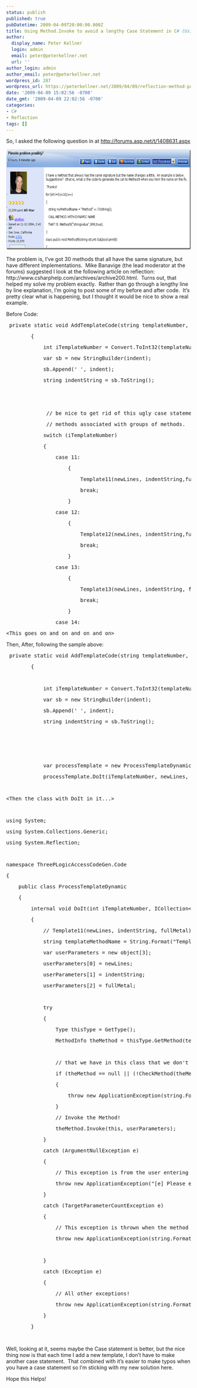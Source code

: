 ```yaml
---
status: publish
published: true
pubDatetime: 2009-04-09T20:00:00.000Z
title: Using Method.Invoke to avoid a lengthy Case Statement in C# (Using Reflection)
author:
  display_name: Peter Kellner
  login: admin
  email: peter@peterkellner.net
  url: ''
author_login: admin
author_email: peter@peterkellner.net
wordpress_id: 287
wordpress_url: https://peterkellner.net/2009/04/09/reflection-method-parameters-casestatement-dotnet/
date: '2009-04-09 15:02:56 -0700'
date_gmt: '2009-04-09 22:02:56 -0700'
categories:
- C#
- Reflection
tags: []
---
```

<p> So, I asked the following question in at <a title="http://forums.asp.net/t/1408631.aspx" href="http://forums.asp.net/t/1408631.aspx">http://forums.asp.net/t/1408631.aspx</a></p>
<p><a href="/wp/wp-content/uploads/2009/04/image1.png"><img style="border-right-width: 0px; display: inline; border-top-width: 0px; border-bottom-width: 0px; border-left-width: 0px" title="image" border="0" alt="image" src="/wp/wp-content/uploads/2009/04/image_thumb1.png" width="693" height="274" /></a></p>
<p>The problem is, I’ve got 30 methods that all have the same signature, but have different implementations.&#160; Mike Banavige (the lead moderator at the forums) suggested I look at the following article on reflection:&#160; http://www.csharphelp.com/archives/archive200.html.&#160; Turns out, that helped my solve my problem exactly.&#160; Rather than go through a lengthy line by line explanation, I’m going to post some of my before and after code.&#160; It’s pretty clear what is happening, but I thought it would be nice to show a real example.</p>
<p> <!--more-->
<p>Before Code:</p>
<div class="csharpcode">
<pre class="alt"> <span class="kwrd">private</span> <span class="kwrd">static</span> <span class="kwrd">void</span> AddTemplateCode(<span class="kwrd">string</span> templateNumber, <span class="kwrd">int</span> indent, ICollection&lt;<span class="kwrd">string</span>&gt; newLines,FullMeta fullMetal)</pre>
<pre>        {</pre>
<pre class="alt">            <span class="kwrd">int</span> iTemplateNumber = Convert.ToInt32(templateNumber);</pre>
<pre>            var sb = <span class="kwrd">new</span> StringBuilder(indent);</pre>
<pre class="alt">            sb.Append(<span class="str">' '</span>, indent);</pre>
<pre>            <span class="kwrd">string</span> indentString = sb.ToString();</pre>
<pre class="alt">&#160;</pre>
<pre>&#160;</pre>
<pre class="alt">             <span class="rem">// be nice to get rid of this ugly case statement.  Using it because I want to have a way to separate</span></pre>
<pre>             <span class="rem">// methods associated with groups of methods.  that is, put Template11-15 in a separate file later.</span></pre>
<pre class="alt">            <span class="kwrd">switch</span> (iTemplateNumber)</pre>
<pre>            {</pre>
<pre class="alt">                <span class="kwrd">case</span> 11:</pre>
<pre>                    {</pre>
<pre class="alt">                        Template11(newLines, indentString,fullMetal);</pre>
<pre>                        <span class="kwrd">break</span>;</pre>
<pre class="alt">                    }</pre>
<pre>                <span class="kwrd">case</span> 12:</pre>
<pre class="alt">                    {</pre>
<pre>                        Template12(newLines, indentString,fullMetal);</pre>
<pre class="alt">                        <span class="kwrd">break</span>;</pre>
<pre>                    }</pre>
<pre class="alt">                <span class="kwrd">case</span> 13:</pre>
<pre>                    {</pre>
<pre class="alt">                        Template13(newLines, indentString, fullMetal);</pre>
<pre>                        <span class="kwrd">break</span>;</pre>
<pre class="alt">                    }</pre>
<pre>                <span class="kwrd">case</span> 14:</pre>
<pre class="alt">&lt;This goes on and on and on and on&gt;</pre>
</div>
<style type="text/css">
<p>.csharpcode, .csharpcode pre<br />
{<br />
	font-size: small;<br />
	color: black;<br />
	font-family: consolas, "Courier New", courier, monospace;<br />
	background-color: #ffffff;<br />
	/*white-space: pre;*/<br />
}<br />
.csharpcode pre { margin: 0em; }<br />
.csharpcode .rem { color: #008000; }<br />
.csharpcode .kwrd { color: #0000ff; }<br />
.csharpcode .str { color: #006080; }<br />
.csharpcode .op { color: #0000c0; }<br />
.csharpcode .preproc { color: #cc6633; }<br />
.csharpcode .asp { background-color: #ffff00; }<br />
.csharpcode .html { color: #800000; }<br />
.csharpcode .attr { color: #ff0000; }<br />
.csharpcode .alt<br />
{<br />
	background-color: #f4f4f4;<br />
	width: 100%;<br />
	margin: 0em;<br />
}<br />
.csharpcode .lnum { color: #606060; }</style>
<p>Then, After, following the sample above:</p>
<div class="csharpcode">
<pre class="alt"> <span class="kwrd">private</span> <span class="kwrd">static</span> <span class="kwrd">void</span> AddTemplateCode(<span class="kwrd">string</span> templateNumber, <span class="kwrd">int</span> indent, ICollection&lt;<span class="kwrd">string</span>&gt; newLines,FullMeta fullMetal)</pre>
<pre>        {</pre>
<pre class="alt">             </pre>
<pre>            <span class="kwrd">int</span> iTemplateNumber = Convert.ToInt32(templateNumber);</pre>
<pre class="alt">            var sb = <span class="kwrd">new</span> StringBuilder(indent);</pre>
<pre>            sb.Append(<span class="str">' '</span>, indent);</pre>
<pre class="alt">            <span class="kwrd">string</span> indentString = sb.ToString();</pre>
<pre>&#160;</pre>
<pre class="alt">&#160;</pre>
<pre>&#160;</pre>
<pre class="alt">            var processTemplate = <span class="kwrd">new</span> ProcessTemplateDynamic();</pre>
<pre>            processTemplate.DoIt(iTemplateNumber, newLines, indentString, fullMetal);</pre>
<pre class="alt">&#160;</pre>
<pre>&lt;Then the <span class="kwrd">class</span> with DoIt <span class="kwrd">in</span> it...&gt;</pre>
<pre class="alt">&#160;</pre>
<pre><span class="kwrd">using</span> System;</pre>
<pre class="alt"><span class="kwrd">using</span> System.Collections.Generic;</pre>
<pre><span class="kwrd">using</span> System.Reflection;</pre>
<pre class="alt">&#160;</pre>
<pre><span class="kwrd">namespace</span> ThreePLogicAccessCodeGen.Code</pre>
<pre class="alt">{</pre>
<pre>    <span class="kwrd">public</span> <span class="kwrd">class</span> ProcessTemplateDynamic</pre>
<pre class="alt">    {</pre>
<pre>        <span class="kwrd">internal</span> <span class="kwrd">void</span> DoIt(<span class="kwrd">int</span> iTemplateNumber, ICollection&lt;<span class="kwrd">string</span>&gt; newLines, <span class="kwrd">string</span> indentString, FullMeta fullMetal)</pre>
<pre class="alt">        {</pre>
<pre>            <span class="rem">// Template11(newLines, indentString, fullMetal);</span></pre>
<pre class="alt">            <span class="kwrd">string</span> templateMethodName = String.Format(<span class="str">&quot;Template{0}&quot;</span>, iTemplateNumber);</pre>
<pre>            var userParameters = <span class="kwrd">new</span> <span class="kwrd">object</span>[3];</pre>
<pre class="alt">            userParameters[0] = newLines;</pre>
<pre>            userParameters[1] = indentString;</pre>
<pre class="alt">            userParameters[2] = fullMetal;</pre>
<pre>&#160;</pre>
<pre class="alt">            <span class="kwrd">try</span></pre>
<pre>            {</pre>
<pre class="alt">                Type thisType = GetType();</pre>
<pre>                MethodInfo theMethod = thisType.GetMethod(templateMethodName);</pre>
<pre class="alt">&#160;</pre>
<pre>                <span class="rem">// that we have in this class that we don't want called.</span></pre>
<pre class="alt">                <span class="kwrd">if</span> (theMethod == <span class="kwrd">null</span> || (!CheckMethod(theMethod)))</pre>
<pre>                {</pre>
<pre class="alt">                    <span class="kwrd">throw</span> <span class="kwrd">new</span> ApplicationException(<span class="kwrd">string</span>.Format(<span class="str">&quot;[e] Command &lt;{0}&gt; not supported.&quot;</span>, templateMethodName));</pre>
<pre>                }</pre>
<pre class="alt">                <span class="rem">// Invoke the Method!</span></pre>
<pre>                theMethod.Invoke(<span class="kwrd">this</span>, userParameters);</pre>
<pre class="alt">            }</pre>
<pre>            <span class="kwrd">catch</span> (ArgumentNullException e)</pre>
<pre class="alt">            {</pre>
<pre>                <span class="rem">// This exception is from the user entering in a null string on the command line</span></pre>
<pre class="alt">                <span class="kwrd">throw</span> <span class="kwrd">new</span> ApplicationException(<span class="str">&quot;[e] Please enter in a non-null string. (&quot;</span> + e.Message + <span class="str">&quot;)&quot;</span>);</pre>
<pre>            }</pre>
<pre class="alt">            <span class="kwrd">catch</span> (TargetParameterCountException e)</pre>
<pre>            {</pre>
<pre class="alt">                <span class="rem">// This exception is thrown when the method is not passed the right number of parameters</span></pre>
<pre>                <span class="kwrd">throw</span> <span class="kwrd">new</span> ApplicationException(<span class="kwrd">string</span>.Format(<span class="str">&quot;[e] Command &lt;{0}&gt; requires parameters. ({1})&quot;</span>,</pre>
<pre class="alt">                                                             templateMethodName, e.Message));</pre>
<pre>            }</pre>
<pre class="alt">            <span class="kwrd">catch</span> (Exception e)</pre>
<pre>            {</pre>
<pre class="alt">                <span class="rem">// All other exceptions!</span></pre>
<pre>                <span class="kwrd">throw</span> <span class="kwrd">new</span> ApplicationException(<span class="kwrd">string</span>.Format(<span class="str">&quot;[e] General Exception:n{0}&quot;</span>, e));</pre>
<pre class="alt">            }</pre>
<pre>        }</pre>
<pre class="alt">&#160;</pre>
</div>
<style type="text/css">
<p>.csharpcode, .csharpcode pre<br />
{<br />
	font-size: small;<br />
	color: black;<br />
	font-family: consolas, "Courier New", courier, monospace;<br />
	background-color: #ffffff;<br />
	/*white-space: pre;*/<br />
}<br />
.csharpcode pre { margin: 0em; }<br />
.csharpcode .rem { color: #008000; }<br />
.csharpcode .kwrd { color: #0000ff; }<br />
.csharpcode .str { color: #006080; }<br />
.csharpcode .op { color: #0000c0; }<br />
.csharpcode .preproc { color: #cc6633; }<br />
.csharpcode .asp { background-color: #ffff00; }<br />
.csharpcode .html { color: #800000; }<br />
.csharpcode .attr { color: #ff0000; }<br />
.csharpcode .alt<br />
{<br />
	background-color: #f4f4f4;<br />
	width: 100%;<br />
	margin: 0em;<br />
}<br />
.csharpcode .lnum { color: #606060; }</style>
<p>Well, looking at it, seems maybe the Case statement is better, but the nice thing now is that each time I add a new template, I don’t have to make another case statement.&#160; That combined with it’s easier to make typos when you have a case statement so I’m sticking with my new solution here.</p>
<p>Hope this Helps!</p>
